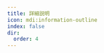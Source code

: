 ```yaml
---
title: 詳細説明
icon: mdi:information-outline
index: false
dir:
  order: 4
---
```


<Redirect to="startup" />

